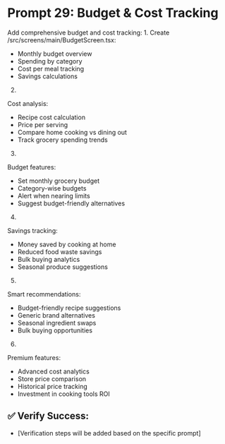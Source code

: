 # Prompt 29: Budget & Cost Tracking

Add comprehensive budget and cost tracking:
1.
Create /src/screens/main/BudgetScreen.tsx:
 - Monthly budget overview
 - Spending by category
 - Cost per meal tracking
 - Savings calculations
2.
Cost analysis:
 - Recipe cost calculation
 - Price per serving
 - Compare home cooking vs dining out
 - Track grocery spending trends
3.
Budget features:
 - Set monthly grocery budget
 - Category-wise budgets
 - Alert when nearing limits
 - Suggest budget-friendly alternatives
4.
Savings tracking:
 - Money saved by cooking at home
 - Reduced food waste savings
 - Bulk buying analytics
 - Seasonal produce suggestions
5.
Smart recommendations:
 - Budget-friendly recipe suggestions
 - Generic brand alternatives
 - Seasonal ingredient swaps
 - Bulk buying opportunities
6.
Premium features:
 - Advanced cost analytics
 - Store price comparison
 - Historical price tracking
 - Investment in cooking tools ROI

## ✅ Verify Success:
- [Verification steps will be added based on the specific prompt]
